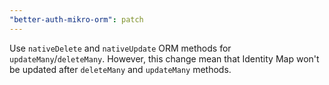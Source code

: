 ```yaml
---
"better-auth-mikro-orm": patch
---
```


Use `nativeDelete` and `nativeUpdate` ORM methods for `updateMany`/`deleteMany`. However, this change mean that Identity Map won't be updated after `deleteMany` and `updateMany` methods.
